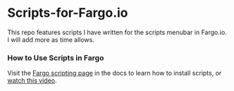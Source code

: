 Scripts-for-Fargo.io
====================

This repo features scripts I have written for the scripts menubar in Fargo.io. I will add more as time allows.

### How to Use Scripts in Fargo

Visit the [Fargo scripting page](http://docs.fargo.io/fargoScripting) in the docs to learn how to install scripts, or [watch this 
video](https://www.youtube.com/watch?v=DG9vpDsTv4A).
